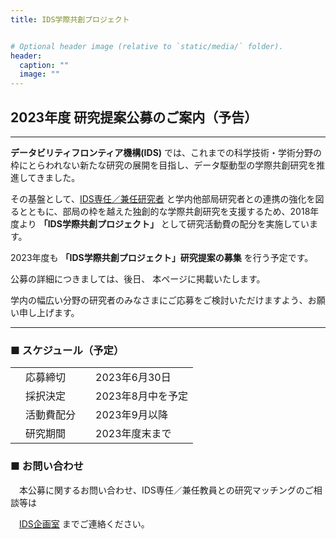 ```yaml
---
title: IDS学際共創プロジェクト


# Optional header image (relative to `static/media/` folder).
header:
  caption: ""
  image: ""
---
```



## 2023年度 研究提案公募のご案内（予告）
---
**データビリティフロンティア機構(IDS)** では、これまでの科学技術・学術分野の枠にとらわれない新たな研究の展開を目指し、データ駆動型の学際共創研究を推進してきました。

その基盤として、[IDS専任／兼任研究者](https://www.ids.osaka-u.ac.jp/ja/people/) と学内他部局研究者との連携の強化を図るとともに、部局の枠を越えた独創的な学際共創研究を支援するため、2018年度より **「IDS学際共創プロジェクト」** として研究活動費の配分を実施しています。

2023年度も **「IDS学際共創プロジェクト」研究提案の募集** を行う予定です。 

公募の詳細につきましては、後日、 本ページに掲載いたします。 

学内の幅広い分野の研究者のみなさまにご応募をご検討いただけますよう、お願い申し上げます。

---
   
### ■ スケジュール（予定）
<table style="text-indent:1em;">
  <tr>
    <td>応募締切</td>
    <td>2023年6月30日</td>
  </tr>
  <tr>
    <td>採択決定</td>
    <td>2023年8月中を予定</td>
  </tr>
  <tr>
    <td>活動費配分</td>
    <td>2023年9月以降</td>
  </tr>
  <tr>
    <td>研究期間</td>
    <td>2023年度末まで</td>
  </tr>
</table>

### ■ お問い合わせ
<div style="text-indent:1em;">
本公募に関するお問い合わせ、IDS専任／兼任教員との研究マッチングのご相談等は

 [IDS企画室](mailto:contact@ids.osaka-u.ac.jp) までご連絡ください。
</div>

